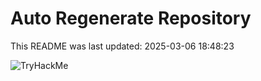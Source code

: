 # Auto Regenerate Repository

This README was last updated: 2025-03-06 18:48:23

 ![TryHackMe](https://tryhackme.com/badge/533634)
